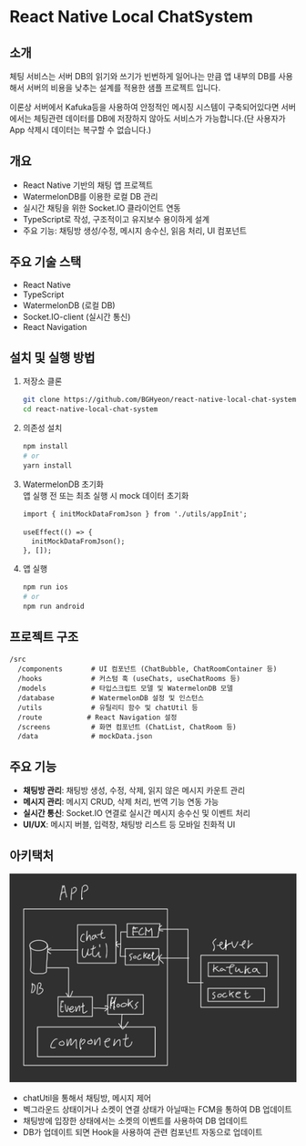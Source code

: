 
# React Native Local ChatSystem
## 소개
체팅 서비스는 서버 DB의 읽기와 쓰기가 빈번하게 일어나는 만큼 앱 내부의 DB를 사용해서 서버의 비용을 낮추는 설계를 적용한 샘플 프로젝트 입니다.

이론상 서버에서 Kafuka등을 사용하여 안정적인 메시징 시스템이 구축되어있다면 서버에서는 체팅관련 데이터를 DB에 저장하지 않아도 서비스가 가능합니다.(단 사용자가 App 삭제시 데이터는 복구할 수 없습니다.)

## 개요

- React Native 기반의 채팅 앱 프로젝트
- WatermelonDB를 이용한 로컬 DB 관리
- 실시간 채팅을 위한 Socket.IO 클라이언트 연동
- TypeScript로 작성, 구조적이고 유지보수 용이하게 설계
- 주요 기능: 채팅방 생성/수정, 메시지 송수신, 읽음 처리, UI 컴포넌트

## 주요 기술 스택

- React Native
- TypeScript
- WatermelonDB (로컬 DB)
- Socket.IO-client (실시간 통신)
- React Navigation

## 설치 및 실행 방법

1. 저장소 클론
   ```bash
   git clone https://github.com/BGHyeon/react-native-local-chat-system.git
   cd react-native-local-chat-system
   ```

2. 의존성 설치
   ```bash
   npm install
   # or
   yarn install
   ```

3. WatermelonDB 초기화  
   앱 실행 전 또는 최초 실행 시 mock 데이터 초기화
   ```tsx
   import { initMockDataFromJson } from './utils/appInit';

   useEffect(() => {
     initMockDataFromJson();
   }, []);
   ```

4. 앱 실행
   ```bash
   npm run ios
   # or
   npm run android
   ```

## 프로젝트 구조

```
/src
  /components       # UI 컴포넌트 (ChatBubble, ChatRoomContainer 등)
  /hooks            # 커스텀 훅 (useChats, useChatRooms 등)
  /models           # 타입스크립트 모델 및 WatermelonDB 모델
  /database         # WatermelonDB 설정 및 인스턴스
  /utils            # 유틸리티 함수 및 chatUtil 등
  /route           # React Navigation 설정
  /screens          # 화면 컴포넌트 (ChatList, ChatRoom 등)
  /data             # mockData.json
```

## 주요 기능

- **채팅방 관리**: 채팅방 생성, 수정, 삭제, 읽지 않은 메시지 카운트 관리
- **메시지 관리**: 메시지 CRUD, 삭제 처리, 번역 기능 연동 가능
- **실시간 통신**: Socket.IO 연결로 실시간 메시지 송수신 및 이벤트 처리
- **UI/UX**: 메시지 버블, 입력창, 채팅방 리스트 등 모바일 친화적 UI

## 아키택처
![아키텍처](./architecture.jpg)
- chatUtil을 통해서 채팅방, 메시지 제어
- 벡그라운드 상태이거나 소켓이 연결 상태가 아닐때는 FCM을 통하여 DB 업데이트
- 채팅방에 입장한 상태에서는 소켓의 이벤트를 사용하여 DB 업데이트
- DB가 업데이트 되면 Hook을 사용하여 관련 컴포넌트 자동으로 업데이트
